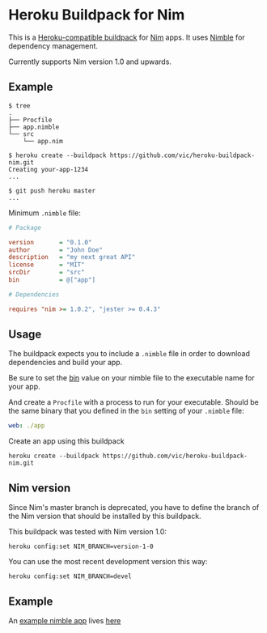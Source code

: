 Heroku Buildpack for Nim
========================

This is a [Heroku-compatible buildpack](http://devcenter.heroku.com/articles/buildpacks) for [Nim](http://nim-lang.org) apps. It uses [Nimble](https://github.com/nim-lang/nimble) for dependency management.

Currently supports Nim version 1.0 and upwards.

Example
-------

```shell
$ tree
.
├── Procfile
├── app.nimble
└── src
    └── app.nim

$ heroku create --buildpack https://github.com/vic/heroku-buildpack-nim.git
Creating your-app-1234
...

$ git push heroku master
...
```

Minimum `.nimble` file:

```ini
# Package

version       = "0.1.0"
author        = "John Doe"
description   = "my next great API"
license       = "MIT"
srcDir        = "src"
bin           = @["app"]

# Dependencies

requires "nim >= 1.0.2", "jester >= 0.4.3"
```

Usage
-----

The buildpack expects you to include a `.nimble` file in order to download dependencies and build your app.

Be sure to set the [bin](https://github.com/nim-lang/nimble#binary-packages) value on your nimble file to the executable name for your app.

And create a `Procfile` with a process to run for your executable. Should be the same binary that you defined in the `bin` setting of your `.nimble` file:

```yaml
web: ./app
```

Create an app using this buildpack

```shell
heroku create --buildpack https://github.com/vic/heroku-buildpack-nim.git
```

Nim version
-----------

Since Nim's master branch is deprecated, you have to define the branch of the Nim version that should be installed by this buildpack.

This buildpack was tested with Nim version 1.0:

```shell
heroku config:set NIM_BRANCH=version-1-0
```

You can use the most recent development version this way:
```shell
heroku config:set NIM_BRANCH=devel
```


Example
-------

An [example nimble app](https://github.com/vic/nim-heroku-example) lives [here](http://nim-heroku-example.herokuapp.com)
